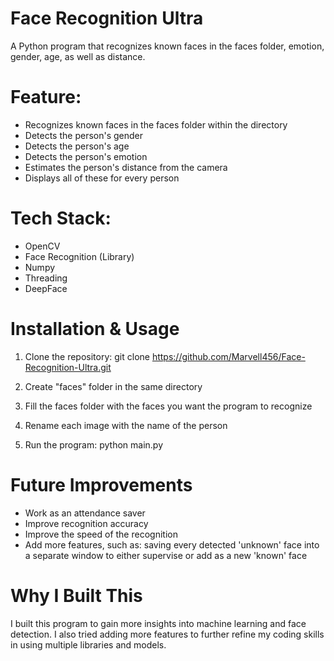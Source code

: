 # Face Recognition Ultra
A Python program that recognizes known faces in the faces folder, emotion, gender, age, as well as distance.

# Feature:
- Recognizes known faces in the faces folder within the directory
- Detects the person's gender
- Detects the person's age
- Detects the person's emotion
- Estimates the person's distance from the camera
- Displays all of these for every person 

# Tech Stack:
- OpenCV
- Face Recognition (Library)
- Numpy
- Threading
- DeepFace

# Installation & Usage
1. Clone the repository:
   git clone https://github.com/Marvell456/Face-Recognition-Ultra.git

2. Create "faces" folder in the same directory

3. Fill the faces folder with the faces you want the program to recognize

4. Rename each image with the name of the person

3. Run the program:
   python main.py

# Future Improvements
- Work as an attendance saver
- Improve recognition accuracy
- Improve the speed of the recognition
- Add more features, such as: saving every detected 'unknown' face into a separate window to either supervise or add as a new 'known' face

# Why I Built This
I built this program to gain more insights into machine learning and face detection. I also tried adding more features to further refine my coding skills in using multiple libraries and models.

